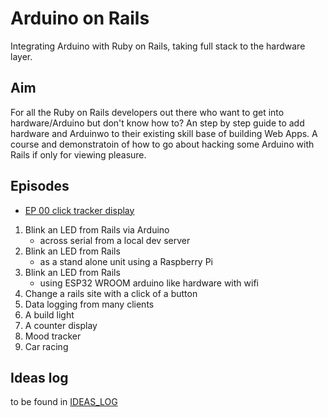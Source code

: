 # Arduino on Rails

Integrating Arduino with Ruby on Rails, taking full stack to the hardware layer.

## Aim

For all the Ruby on Rails developers out there who want to get into hardware/Arduino but don't know how to? An step by step guide to add hardware and Arduinwo to their existing skill base of building Web Apps. A course and demonstratoin of how to go about hacking some Arduino with Rails if only for viewing pleasure.

## Episodes

- [EP 00 click tracker display](EP_00_click_tracker_display/README.md)

1. Blink an LED from Rails via Arduino
   - across serial from a local dev server
1. Blink an LED from Rails
   - as a stand alone unit using a Raspberry Pi
1. Blink an LED from Rails
   - using ESP32 WROOM arduino like hardware with wifi
1. Change a rails site with a click of a button
1. Data logging from many clients
1. A build light
1. A counter display
1. Mood tracker
1. Car racing

## Ideas log

to be found in [IDEAS_LOG](IDEAS_LOG.md)
